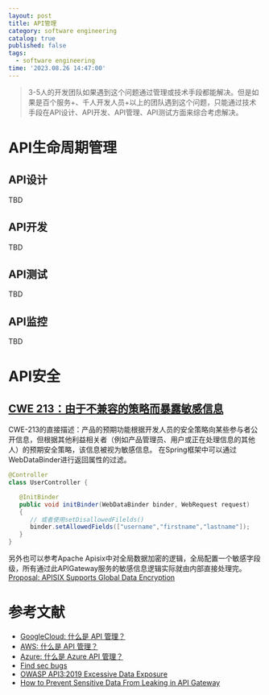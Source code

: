 ```yaml
---
layout: post
title: API管理
category: software engineering
catalog: true
published: false
tags:
  - software engineering
time: '2023.08.26 14:47:00'
---
```

> 3-5人的开发团队如果遇到这个问题通过管理或技术手段都能解决。但是如果是百个服务+、千人开发人员+以上的团队遇到这个问题，只能通过技术手段在API设计、API开发、API管理、API测试方面来综合考虑解决。

# API生命周期管理

## API设计
TBD

## API开发
TBD

## API测试
TBD

## API监控
TBD

# API安全

## [CWE 213：由于不兼容的策略而暴露敏感信息](https://cwe.mitre.org/data/definitions/213.html)
CWE-213的直接描述：产品的预期功能根据开发人员的安全策略向某些参与者公开信息，但根据其他利益相关者（例如产品管理员、用户或正在处理信息的其他人）的预期安全策略，该信息被视为敏感信息。
在Spring框架中可以通过WebDataBinder进行返回属性的过滤。
```Java
@Controller
class UserController {

   @InitBinder
   public void initBinder(WebDataBinder binder, WebRequest request)
   {
      // 或者使用setDisallowedFilelds()
      binder.setAllowedFields(["username","firstname","lastname"]);
   }
}
```
另外也可以参考Apache Apisix中对全局数据加密的逻辑，全局配置一个敏感字段级，所有通过此APIGateway服务的敏感信息逻辑实际就由内部直接处理完。
[Proposal: APISIX Supports Global Data Encryption](https://github.com/apache/apisix/issues/8407)

# 参考文献
- [GoogleCloud: 什么是 API 管理？](https://cloud.google.com/learn/what-is-api-management?hl=zh-cn#section-1)
- [AWS: 什么是 API 管理？](https://aws.amazon.com/cn/api-gateway/api-management/)
- [Azure: 什么是 Azure API 管理？](https://learn.microsoft.com/zh-cn/azure/api-management/api-management-key-concepts)
- [Find sec bugs](https://find-sec-bugs.github.io/bugs.htm)
- [OWASP API3:2019 Excessive Data Exposure](https://owasp.org/API-Security/editions/2019/en/0xa3-excessive-data-exposure/)
- [How to Prevent Sensitive Data From Leaking in API Gateway](https://api7.ai/blog/apisix-prevents-sensitive-data-leaking)